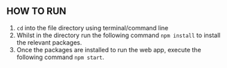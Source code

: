 ## HOW TO RUN

1. `cd` into the file directory using terminal/command line
2. Whilst in the directory run the following command `npm install` to install the relevant packages.
3. Once the packages are installed to run the web app, execute the following command `npm start`.